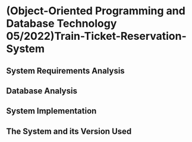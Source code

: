 # (Object-Oriented Programming and Database Technology 05/2022)Train-Ticket-Reservation-System

## System Requirements Analysis

## Database Analysis

## System Implementation

## The System and its Version Used
